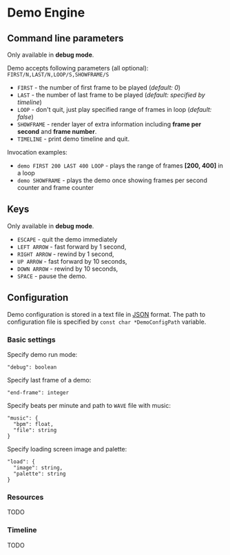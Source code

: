 Demo Engine
===

## Command line parameters

Only available in **debug mode**.

Demo accepts following parameters (all optional): `FIRST/N,LAST/N,LOOP/S,SHOWFRAME/S`

* `FIRST` - the number of first frame to be played (*default: 0*)
* `LAST` - the number of last frame to be played (*default: specified by timeline*)
* `LOOP` - don't quit, just play specified range of frames in loop (*default: false*)
* `SHOWFRAME` - render layer of extra information including **frame per second** and **frame number**.
* `TIMELINE` - print demo timeline and quit.

Invocation examples:

* `demo FIRST 200 LAST 400 LOOP` - plays the range of frames **[200, 400]** in a loop
* `demo SHOWFRAME` - plays the demo once showing frames per second counter and frame counter

## Keys

Only available in **debug mode**.

* `ESCAPE` - quit the demo immediately
* `LEFT ARROW` - fast forward by 1 second,
* `RIGHT ARROW` - rewind by 1 second,
* `UP ARROW` - fast forward by 10 seconds,
* `DOWN ARROW` - rewind by 10 seconds,
* `SPACE` - pause the demo.

## Configuration

Demo configuration is stored in a text file in [JSON](http://en.wikipedia.org/wiki/JSON) format. The path to configuration file is specified by `const char *DemoConfigPath` variable.

### Basic settings

Specify demo run mode:

```
"debug": boolean
```

Specify last frame of a demo:

```
"end-frame": integer
```

Specify beats per minute and path to ``WAVE`` file with music:

```
"music": {
  "bpm": float,
  "file": string
}
```

Specify loading screen image and palette:

```
"load": {
  "image": string,
  "palette": string
}
```

### Resources

TODO

### Timeline

TODO
